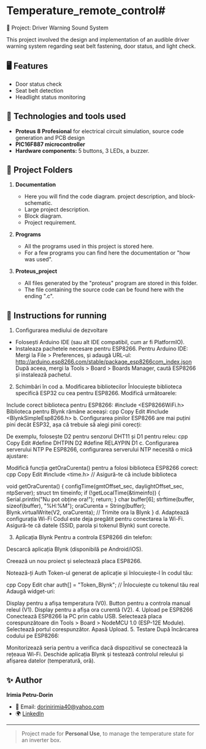 # Temperature_remote_control# 
📌 Project: Driver Warning Sound System

This project involved the design and implementation of an audible driver warning system regarding seat belt fastening, door status, and light check.

## 🖥️ Features
- Door status check
- Seat belt detection
- Headlight status monitoring

## 🚀 Technologies and tools used
- **Proteus 8 Profesional** for electrical circuit simulation, source code generation and PCB design
- **PIC16F887 microcontroller**
- **Hardware components:** 5 buttons, 3 LEDs, a buzzer.

## 🔧  Project Folders
1. **Documentation**
   - Here you will find the code diagram. project description, and block-schematic.
   - Large project description.
   - Block diagram.
   - Project requirement.

2. **Programs**
   - All the programs used in this project is stored here.
   - For a few programs you can find here the documentation or "how was used".
    
3. **Proteus_project**
   - All files generated by the "proteus" program are stored in this folder.
   - The file containing the source code can be found here with the ending ".c".


## 📝 Instructions for running
1. Configurarea mediului de dezvoltare

- Folosești Arduino IDE (sau alt IDE compatibil, cum ar fi PlatformIO).
- Instaleaza pachetele necesare pentru ESP8266. 
Pentru Arduino IDE:
Mergi la File > Preferences, și adaugă URL-ul:
http://arduino.esp8266.com/stable/package_esp8266com_index.json
După aceea, mergi la Tools > Board > Boards Manager, caută ESP8266 și instalează pachetul.
2. Schimbări în cod
a. Modificarea bibliotecilor
Înlocuiește biblioteca specifică ESP32 cu cea pentru ESP8266. Modifică următoarele:

Include corect biblioteca pentru ESP8266:
#include <ESP8266WiFi.h>
Biblioteca pentru Blynk rămâne aceeași:
cpp
Copy
Edit
#include <BlynkSimpleEsp8266.h>
b. Configurarea pinilor
ESP8266 are mai puțini pini decât ESP32, așa că trebuie să alegi pinii corecți:

De exemplu, folosește D2 pentru senzorul DHT11 și D1 pentru releu:
cpp
Copy
Edit
#define DHTPIN D2
#define RELAYPIN D1
c. Configurarea serverului NTP
Pe ESP8266, configurarea serverului NTP necesită o mică ajustare:

Modifică funcția getOraCurenta() pentru a folosi biblioteca ESP8266 corect:
cpp
Copy
Edit
#include <time.h> // Asigură-te că include biblioteca

void getOraCurenta() {
  configTime(gmtOffset_sec, daylightOffset_sec, ntpServer);
  struct tm timeinfo;
  if (!getLocalTime(&timeinfo)) {
    Serial.println("Nu pot obține ora!");
    return;
  }
  char buffer[6];
  strftime(buffer, sizeof(buffer), "%H:%M");
  oraCurenta = String(buffer);
  Blynk.virtualWrite(V2, oraCurenta); // Trimite ora la Blynk
}
d. Adaptează configurația Wi-Fi
Codul este deja pregătit pentru conectarea la Wi-Fi. Asigură-te că datele (SSID, parola și tokenul Blynk) sunt corecte.

3. Aplicația Blynk
Pentru a controla ESP8266 din telefon:

Descarcă aplicația Blynk (disponibilă pe Android/iOS).

Creează un nou proiect și selectează placa ESP8266.

Notează-ți Auth Token-ul generat de aplicație și înlocuiește-l în codul tău:

cpp
Copy
Edit
char auth[] = "Token_Blynk"; // Înlocuiește cu tokenul tău real
Adaugă widget-uri:

Display pentru a afișa temperatura (V0).
Button pentru a controla manual releul (V1).
Display pentru a afișa ora curentă (V2).
4. Upload pe ESP8266
Conectează ESP8266 la PC prin cablu USB.
Selectează placa corespunzătoare din Tools > Board > NodeMCU 1.0 (ESP-12E Module).
Selectează portul corespunzător.
Apasă Upload.
5. Testare
După încărcarea codului pe ESP8266:

Monitorizează seria pentru a verifica dacă dispozitivul se conectează la rețeaua Wi-Fi.
Deschide aplicația Blynk și testează controlul releului și afișarea datelor (temperatură, oră).


## ✨ Author
**Irimia Petru-Dorin**
- 📧 Email: dorinirimia40@yahoo.com
- 🌍 [LinkedIn](https://www.linkedin.com/in/dorin-dip)

---
> Project made for **Personal Use**, to manage the temperature state for an inverter box.

